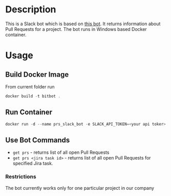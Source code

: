 # Description
This is a Slack bot which is based on [this bot](https://github.com/lins05/slackbot). It returns information about Pull Requests for a project.
The bot runs in Windows based Docker container.

# Usage

## Build Docker Image
From current folder run
```powershell
docker build -t bitbot .
```

## Run Container
```powershell
docker run -d --name prs_slack_bot -e SLACK_API_TOKEN=<your api toker> -e BITBUCKET_USERNAME=<BitBucket Username> -e BITBUCKET_PASSWORD=<User Password> bitbot
```

## Use Bot Commands
* `get prs` - returns list of all open Pull Requests
* `get prs <jira task id>` - returns list of all open Pull Requests for specified Jira task.

### Restrictions
The bot currently works only for one particular project in our company